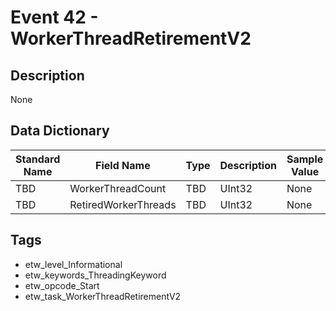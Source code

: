 # Event 42 - WorkerThreadRetirementV2

## Description
None

## Data Dictionary
|Standard Name|Field Name|Type|Description|Sample Value|
|---|---|---|---|---|
|TBD|WorkerThreadCount|TBD|UInt32|None|None|
|TBD|RetiredWorkerThreads|TBD|UInt32|None|None|

## Tags
* etw_level_Informational
* etw_keywords_ThreadingKeyword
* etw_opcode_Start
* etw_task_WorkerThreadRetirementV2